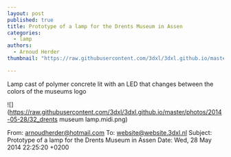 ```yaml
---
layout: post
published: true
title: Prototype of a lamp for the Drents Museum in Assen
categories:
  - lamp
authors:
  - Arnoud Herder
thumbnail: "https://raw.githubusercontent.com/3dxl/3dxl.github.io/master/photos/2014-05-28/32_drents museum lamp.mini.png"

---
```


Lamp cast of polymer concrete lit with an LED that changes between the colors of the museums logo

![](https://raw.githubusercontent.com/3dxl/3dxl.github.io/master/photos/2014-05-28/32_drents museum lamp.midi.png)


From: arnoudherder@hotmail.com
To: website@website.3dxl.nl
Subject: Prototype of a lamp for the Drents Museum in Assen
Date: Wed, 28 May 2014 22:25:20 +0200


 		 	   		   		 	   		  
